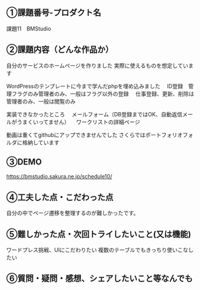 ## ①課題番号-プロダクト名

課題11　BMStudio

## ②課題内容（どんな作品か）

自分のサービスのホームページを作りました
実際に使えるものを想定しています

WordPressのテンプレートに今まで学んだphpを埋め込みました
　ID登録　管理フラグのみ管理者のみ、一般はフラグ以外の登録
　仕事登録、更新、削除は管理者のみ、一般は閲覧のみ

実装できなかったところ
　メールフォーム（DB登録まではOK、自動返信メールがうまくいってません）
　ワークリストの詳細ページ

動画は重くてgithubにアップできませんでした
さくらではポートフォリオフォルダに格納しています

## ③DEMO

https://bmstudio.sakura.ne.jp/schedule10/

## ④工夫した点・こだわった点

自分の中でページ遷移を整理するのが難しかったです。

## ⑤難しかった点・次回トライしたいこと(又は機能)

ワードプレス挑戦、UIにこだわりたい
複数のテーブルでもきっちり使いこなしたい

## ⑥質問・疑問・感想、シェアしたいこと等なんでも
